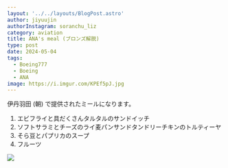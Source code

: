 ```yaml
---
layout: '../../layouts/BlogPost.astro'
author: jiyuujin
authorInstagram: soranchu_liz
category: aviation
title: ANA's meal (ブロンズ解脱)
type: post
date: 2024-05-04
tags:
  - Boeing777
  - Boeing
  - ANA
image: https://i.imgur.com/KPEf5pJ.jpg
---
```


伊丹羽田 (朝) で提供されたミールになります。

1. エビフライと具だくさんタルタルのサンドイッチ
2. ソフトサラミとチーズのライ麦パンサンドタンドリーチキンのトルティーヤ
3. そら豆とパプリカのスープ
4. フルーツ

![](/assets/img/20240504/kinaishoku.JPG)
